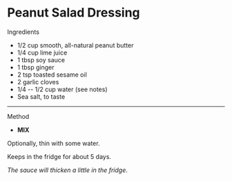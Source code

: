# Peanut Salad Dressing

Ingredients

-   1/2 cup smooth, all-natural peanut butter
-   1/4 cup lime juice
-   1 tbsp soy sauce
-   1 tbsp ginger
-   2 tsp toasted sesame oil
-   2 garlic cloves
-   1/4 -- 1/2 cup water (see notes)
-   Sea salt, to taste

--------------------------------------------------------------------------------

Method

-   **MIX**

Optionally, thin with some water.

Keeps in the fridge for about 5 days.

*The sauce will thicken a little in the fridge*.
